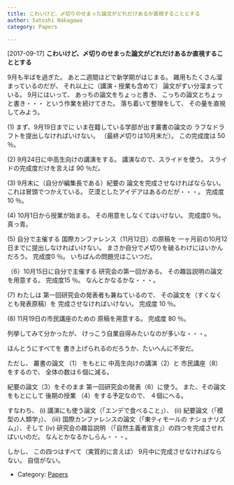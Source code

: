 ```yaml
---
title: こわいけど、〆切りのせまった論文がどれだけあるか直視することとする
author: Satoshi Nakagawa
category: Papers

---
```


[2017-09-17] **こわいけど、〆切りのせまった論文がどれだけあるか直視することとする** 

 9月も半ばを過ぎた。
あと二週間ほどで新学期がはじまる。
雑用もたくさん溜まっているのだが、
それ以上に（講演・授業も含めて）
論文がずい分溜まっている。
9月にはいって、
あっちの論文をちょっと書き、
こっちの論文とちょっと書き・・・
という作業を続けてきた。
落ち着いて整理をして、
その量を直視してみよう。

 (1) まず、9月19日までに
いま在籍している学部が出す叢書の論文の
ラフなドラフトを提出しなければいけない。
（最終〆切りは10月末だ）。
この完成度は 50 ％。

 (2) 9月24日に中高生向けの講演をする。
講演なので、スライドを使う。
スライドの完成度だけを言えば 90 ％だ。

 (3) 9月末に（自分が編集長である）紀要の
論文を完成させなければならない。
これは冒頭でつかえている。
茫漠としたアイデアはあるのだが・・・。
完成度 10 ％。

 (4) 10月1日から授業が始まる。
その用意をしなくてはいけない。
完成度0 ％。
真っ青。

 (5) 自分で主催する
国際カンファレンス（11月12日）の原稿を
一ヶ月前の10月12日までに提出しなければいけない。
まさか自分で〆切りを破るわけにはいかんだろう。
完成度0 ％。
いちばんの問題児はこいつだ。

 （6）10月15日に自分で主催する
研究会の第一回がある。
その趣旨説明の論文を用意する。
完成度15 ％。
なんとかなるかな・・・。

 (7) わたしは
第一回研究会の発表者も兼ねているので、
その論文を（すくなくとも発表原稿）を
完成させなければいけない。
完成度 10 ％。

 (8) 11月19日の市民講座のための
原稿を用意する。
完成度 80 ％。

 列挙してみて分かったが、
けっこう自業自得みたいなのが多いな・・・。

 ほんとうにすべてを
書き上げられるのだろうか、たいへんに不安だ。

<!--more-->

 ただし、
叢書の論文 （1） をもとに
中高生向けの講演（2）と
市民講座（8）をするので、
全体の数は６個に減る。

 紀要の論文（3）をそのまま
第一回研究会の発表（6）に使う。
また、その論文をもとにして
後期の授業 （4）をする予定なので、
４個にへる。

 すなわち、
(i) 講演にも使う論文（「エンデで食べること」）、
(ii) 紀要論文（「模型の人類学」）、
(iii) 国際カンファレンスの論文（「東ティモールの
ナショナリズム」）、そして
(iv) 研究会の趣旨説明
（「自然主義者宣言」）の四つを完成させればいいのだ。
なんとかなるかしらん・・・。

 しかし、
この四つはすべて（実質的に言えば）
9月中に完成させなければならない。
自信がない。

- Category: [Papers](https://merapano.github.io/categories.html#Papers)

